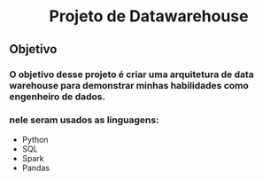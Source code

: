 <h1 align="center">  Projeto de Datawarehouse </h1>

## **Objetivo**
### O objetivo desse projeto é criar uma arquitetura de data warehouse para demonstrar minhas habilidades como engenheiro de dados. 

### nele seram usados as linguagens: 
* Python 
* SQL
* Spark
* Pandas 
